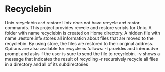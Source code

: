 # Recyclebin
Unix recyclebin and restore
Unix does not have recycle and restor commands. This project provides recycle and restore scripts for Unix. 
A folder with name recyclebin is created on Home directory.  A hidden file with name .restore.info stores all information about files that are moved to the recyclebin. By using store, the files are restored to their original address.
Options are also available for recycle as follows: 
-i provides and interactive prompt and asks if the user is sure to send the file to recyclebin. 
-v shows a message that indicates the result of recycling
-r recursively recycle all files in a directory and all of its subdirectories
